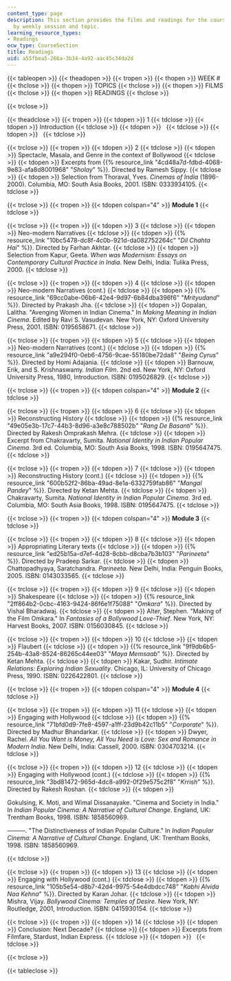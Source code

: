 ```yaml
---
content_type: page
description: This section provides the films and readings for the course, organized
  by weekly session and topic.
learning_resource_types:
- Readings
ocw_type: CourseSection
title: Readings
uid: a55fbea5-266a-3b34-4a92-aac45c34da2d
---
```


{{< tableopen >}}
{{< theadopen >}}
{{< tropen >}}
{{< thopen >}}
WEEK #
{{< thclose >}}
{{< thopen >}}
TOPICS
{{< thclose >}}
{{< thopen >}}
FILMS
{{< thclose >}}
{{< thopen >}}
READINGS
{{< thclose >}}

{{< trclose >}}

{{< theadclose >}}
{{< tropen >}}
{{< tdopen >}}
1
{{< tdclose >}}
{{< tdopen >}}
Introduction
{{< tdclose >}}
{{< tdopen >}}
 
{{< tdclose >}}
{{< tdopen >}}
 
{{< tdclose >}}

{{< trclose >}}
{{< tropen >}}
{{< tdopen >}}
2
{{< tdclose >}}
{{< tdopen >}}
Spectacle, Masala, and Genre in the context of Bollywood
{{< tdclose >}}
{{< tdopen >}}
Excerpts from {{% resource_link "4cd48a7d-fdbd-4068-9e83-afa8d8001968" "_Sholay_" %}}. Directed by Ramesh Sippy.
{{< tdclose >}}
{{< tdopen >}}
Selection from Thoraval, Yves. _Cinemas of India_ (1896-2000). Columbia, MO: South Asia Books, 2001. ISBN: 0333934105.
{{< tdclose >}}

{{< trclose >}}
{{< tropen >}}
{{< tdopen colspan="4" >}}
**Module 1**
{{< tdclose >}}

{{< trclose >}}
{{< tropen >}}
{{< tdopen >}}
3
{{< tdclose >}}
{{< tdopen >}}
Neo-modern Narratives
{{< tdclose >}}
{{< tdopen >}}
{{% resource_link "10bc5478-dc8f-4c0b-921d-da082752264c" "_Dil Chahta Hai_" %}}. Directed by Farhan Akhtar.
{{< tdclose >}}
{{< tdopen >}}
Selection from Kapur, Geeta. _When was Modernism: Essays on Contemporary Cultural Practice in India_. New Delhi, India: Tulika Press, 2000.
{{< tdclose >}}

{{< trclose >}}
{{< tropen >}}
{{< tdopen >}}
4
{{< tdclose >}}
{{< tdopen >}}
Neo-modern Narratives (cont.)
{{< tdclose >}}
{{< tdopen >}}
{{% resource_link "69cc0abe-06b6-42e4-9d97-6b84dba396f6" "_Mrityudand_" %}}. Directed by Prakash Jha.
{{< tdclose >}}
{{< tdopen >}}
Gopalan, Lalitha. "Avenging Women in Indian Cinema." In _Making Meaning in Indian Cinema_. Edited by Ravi S. Vasudevan. New York, NY: Oxford University Press, 2001. ISBN: 0195658671.
{{< tdclose >}}

{{< trclose >}}
{{< tropen >}}
{{< tdopen >}}
5
{{< tdclose >}}
{{< tdopen >}}
Neo-modern Narratives (cont.)
{{< tdclose >}}
{{< tdopen >}}
{{% resource_link "a9e294f0-0eb6-4756-9cae-55180be72da8" "_Being Cyrus_" %}}. Directed by Homi Adajania.
{{< tdclose >}}
{{< tdopen >}}
Barnouw, Erik, and S. Krishnaswamy. _Indian Film_. 2nd ed. New York, NY: Oxford University Press, 1980, Introduction. ISBN: 0195026829.
{{< tdclose >}}

{{< trclose >}}
{{< tropen >}}
{{< tdopen colspan="4" >}}
**Module 2**
{{< tdclose >}}

{{< trclose >}}
{{< tropen >}}
{{< tdopen >}}
6
{{< tdclose >}}
{{< tdopen >}}
Reconstructing History
{{< tdclose >}}
{{< tdopen >}}
{{% resource_link "49e05e3b-17c7-44b3-8d96-a3e8c788502b" "_Rang De Basanti_" %}}. Directed by Rakesh Omprakash Mehra.
{{< tdclose >}}
{{< tdopen >}}
Excerpt from Chakravarty, Sumita. _National Identity in Indian Popular Cinema_. 3rd ed. Columbia, MO: South Asia Books, 1998. ISBN: 0195647475.
{{< tdclose >}}

{{< trclose >}}
{{< tropen >}}
{{< tdopen >}}
7
{{< tdclose >}}
{{< tdopen >}}
Reconstructing History (cont.)
{{< tdclose >}}
{{< tdopen >}}
{{% resource_link "600b52f2-86ba-49ad-8e1a-6332759fab86" "_Mangal Pandey_" %}}. Directed by Ketan Mehta.
{{< tdclose >}}
{{< tdopen >}}
Chakravarty, Sumita. _National Identity in Indian Popular Cinema_. 3rd ed. Columbia, MO: South Asia Books, 1998. ISBN: 0195647475.
{{< tdclose >}}

{{< trclose >}}
{{< tropen >}}
{{< tdopen colspan="4" >}}
**Module 3**
{{< tdclose >}}

{{< trclose >}}
{{< tropen >}}
{{< tdopen >}}
8
{{< tdclose >}}
{{< tdopen >}}
Appropriating Literary texts
{{< tdclose >}}
{{< tdopen >}}
{{% resource_link "ed25b15a-d7ef-4d28-8cbb-d8cba7b3b103" "_Parineeta_" %}}. Directed by Pradeep Sarkar.
{{< tdclose >}}
{{< tdopen >}}
Chattopadhyaya, Saratchandra. _Parineeta_. New Delhi, India: Penguin Books, 2005. ISBN: 0143033565.
{{< tdclose >}}

{{< trclose >}}
{{< tropen >}}
{{< tdopen >}}
9
{{< tdclose >}}
{{< tdopen >}}
Shakespeare
{{< tdclose >}}
{{< tdopen >}}
{{% resource_link "2ff864b2-0cbc-4163-9424-86f6e1f75088" "_Omkara_" %}}. Directed by Vishal Bharadwaj.
{{< tdclose >}}
{{< tdopen >}}
Alter, Stephen. "Making of the Film Omkara." In _Fantasies of a Bollywood Love-Thief_. New York, NY: Harvest Books, 2007. ISBN: 0156030845.
{{< tdclose >}}

{{< trclose >}}
{{< tropen >}}
{{< tdopen >}}
10
{{< tdclose >}}
{{< tdopen >}}
Flaubert
{{< tdclose >}}
{{< tdopen >}}
{{% resource_link "9f9db6b5-254b-43a8-8524-86265c44ee03" "_Maya Memsaab_" %}}. Directed by Ketan Mehta.
{{< tdclose >}}
{{< tdopen >}}
Kakar, Sudhir. _Intimate Relations: Exploring Indian Sexuality_. Chicago, IL: University of Chicago Press, 1990. ISBN: 0226422801.
{{< tdclose >}}

{{< trclose >}}
{{< tropen >}}
{{< tdopen colspan="4" >}}
**Module 4**
{{< tdclose >}}

{{< trclose >}}
{{< tropen >}}
{{< tdopen >}}
11
{{< tdclose >}}
{{< tdopen >}}
Engaging with Hollywood
{{< tdclose >}}
{{< tdopen >}}
{{% resource_link "71bfd0d9-7fe8-4597-a1ff-23d9b42c11b5" "_Corporate_" %}}. Directed by Madhur Bhandarkar.
{{< tdclose >}}
{{< tdopen >}}
Dwyer, Rachel. _All You Want is Money, All You Need is Love: Sex and Romance in Modern India_. New Delhi, India: Cassell, 2000. ISBN: 0304703214.
{{< tdclose >}}

{{< trclose >}}
{{< tropen >}}
{{< tdopen >}}
12
{{< tdclose >}}
{{< tdopen >}}
Engaging with Hollywood (cont.)
{{< tdclose >}}
{{< tdopen >}}
{{% resource_link "3bd81472-965d-4dc8-a992-0f29e575c2f8" "_Krrish_" %}}. Directed by Rakesh Roshan.
{{< tdclose >}}
{{< tdopen >}}


Gokulsing, K. Moti, and Wimal Dissanayake. "Cinema and Society in India." In _Indian Popular Cinema: A Narrative of Cultural Change_. England, UK: Trentham Books, 1998. ISBN: 1858560969.

———. "The Distinctiveness of Indian Popular Culture." In _Indian Popular Cinema: A Narrative of Cultural Change_. England, UK: Trentham Books, 1998. ISBN: 1858560969.


{{< tdclose >}}

{{< trclose >}}
{{< tropen >}}
{{< tdopen >}}
13
{{< tdclose >}}
{{< tdopen >}}
Engaging with Hollywood (cont.)
{{< tdclose >}}
{{< tdopen >}}
{{% resource_link "105b5e54-d8b7-42d4-9975-54e4dbdcc748" "_Kabhi Alvida Naa Kehna_" %}}. Directed by Karan Johar.
{{< tdclose >}}
{{< tdopen >}}
Mishra, Vijay. _Bollywood Cinema: Temples of Desire._ New York, NY: Routledge, 2001, Introduction. ISBN: 0415930154.
{{< tdclose >}}

{{< trclose >}}
{{< tropen >}}
{{< tdopen >}}
14
{{< tdclose >}}
{{< tdopen >}}
Conclusion: Next Decade?
{{< tdclose >}}
{{< tdopen >}}
Excerpts from Filmfare, Stardust, Indian Express.
{{< tdclose >}}
{{< tdopen >}}
 
{{< tdclose >}}

{{< trclose >}}

{{< tableclose >}}